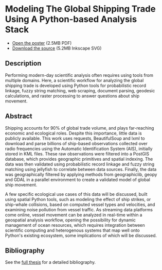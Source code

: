 Modeling The Global Shipping Trade Using A Python-based Analysis Stack
======================================================================

 - [Open the poster](https://github.com/scw/scipy2014-poster/blob/master/poster-scipy-2014.pdf) (2.5MB PDF)
 - [Download the source](https://github.com/scw/scipy2014-poster/blob/master/poster-scipy-2014.svg) (5.2MB Inkscape SVG)


Description
-----------

Performing modern-day scientific analysis often requires using tools from multiple domains. Here, a scientific workflow for analyzing the global shipping trade is developed using Python tools for probabilistic record linkage, fuzzy string matching, web scraping, document parsing, geodesic calculations, and raster processing to answer questions about ship movement. 


Abstract
--------

Shipping accounts for 90% of global trade volume, and plays far-reaching economic and ecological roles. Despite this importance, little data is publicly available. This work uses requests, BeautifulSoup and lxml to download and parse billions of ship-based observations collected over radio frequencies using the Automatic Identification System (AIS), initially stored in KML files. These raw observations were filtered into a PostGIS database, which provides geographic primitives and spatial indexing. The data was then validated using probabilistic record linkage and fuzzy string matching using jellyfish to correlate between data sources. Finally, the data was geographically filtered by applying methods from geographiclib, geopy and GDAL in a parallel environment to create a validated model of global ship movement.

A few specific ecological use cases of this data will be discussed, built using spatial Python tools, such as modeling the effect of ship strikes, or ship-whale collisions, based on computed vessel types and velocities, and examining noise pollution from vessel traffic. As streaming data platforms come online, vessel movement can be analyzed in real-time within a geospatial analysis workflow, opening the possibility for dynamic management of ocean resources, which requires integration between scientific computing and heterogenous systems that map well onto Python's existing ecosystem, some implications of which will be discussed.

Bibliography
------------

See the [full thesis](https://github.com/scw/thesis) for a detailed bibliography.
